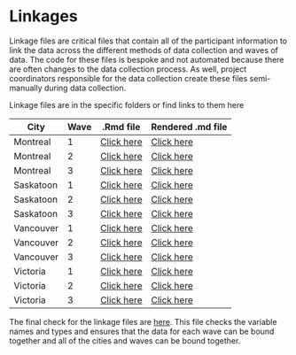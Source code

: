 # Linkages

Linkage files are critical files that contain all of the participant information to link the data across the different methods of data collection and waves of data. The code for these files is bespoke and not automated because there are often changes to the data collection process. As well, project coordinators responsible for the data collection create these files semi-manually during data collection. 

Linkage files are in the specific folders or find links to them here

| City | Wave | .Rmd file | Rendered .md file |
| ---- | ---- | --------- | ----------------- |
| Montreal | 1 | [Click here](https://github.com/TeamINTERACT/data_pipeline/blob/master/linkage/Montreal/wave1_montreal_linkage.Rmd) | [Click here](https://github.com/TeamINTERACT/data_pipeline/blob/master/linkage/Montreal/wave1_montreal_linkage.md) |
| Montreal | 2 | [Click here](https://github.com/TeamINTERACT/data_pipeline/blob/master/linkage/Montreal/wave2_montreal_linkage.Rmd) | [Click here](https://github.com/TeamINTERACT/data_pipeline/blob/master/linkage/Montreal/wave2_montreal_linkage.md) |
| Montreal | 3 | [Click here](https://github.com/TeamINTERACT/data_pipeline/blob/master/linkage/Montreal/wave3_montreal_linkage.Rmd) | [Click here](https://github.com/TeamINTERACT/data_pipeline/blob/master/linkage/Montreal/wave3_montreal_linkage.md) |
| Saskatoon | 1 | [Click here](https://github.com/TeamINTERACT/data_pipeline/blob/master/linkage/Saskatoon/wave1_saskatoon_linkage.Rmd) | [Click here](https://github.com/TeamINTERACT/data_pipeline/blob/master/linkage/Saskatoon/wave1_saskatoon_linkage.md) |
| Saskatoon | 2 | [Click here](https://github.com/TeamINTERACT/data_pipeline/blob/master/linkage/Saskatoon/wave2_saskatoon_linkage.Rmd) | [Click here](https://github.com/TeamINTERACT/data_pipeline/blob/master/linkage/Saskatoon/wave2_saskatoon_linkage.md) |
| Saskatoon | 3 | [Click here](https://github.com/TeamINTERACT/data_pipeline/blob/master/linkage/Saskatoon/wave3_saskatoon_linkage.Rmd) | [Click here](https://github.com/TeamINTERACT/data_pipeline/blob/master/linkage/Saskatoon/wave3_saskatoon_linkage.md) |
| Vancouver | 1 | [Click here](https://github.com/TeamINTERACT/data_pipeline/blob/master/linkage/Vancouver/wave1_vancouver_linkage.Rmd) | [Click here](https://github.com/TeamINTERACT/data_pipeline/blob/master/linkage/Vancouver/wave1_vancouver_linkage.md) |
| Vancouver | 2 | [Click here](https://github.com/TeamINTERACT/data_pipeline/blob/master/linkage/Vancouver/wave2_vancouver_linkage.Rmd) | [Click here](https://github.com/TeamINTERACT/data_pipeline/blob/master/linkage/Vancouver/wave2_vancouver_linkage.md) |
| Vancouver | 3 | [Click here](https://github.com/TeamINTERACT/data_pipeline/blob/master/linkage/Vancouver/wave3_vancouver_linkage.Rmd) | [Click here](https://github.com/TeamINTERACT/data_pipeline/blob/master/linkage/Vancouver/wave3_vancouver_linkage.md) |
| Victoria | 1 | [Click here](https://github.com/TeamINTERACT/data_pipeline/blob/master/linkage/Victoria/wave1_victoria_linkage.Rmd) | [Click here](https://github.com/TeamINTERACT/data_pipeline/blob/master/linkage/Victoria/wave1_victoria_linkage.md) |
| Victoria | 2 | [Click here](https://github.com/TeamINTERACT/data_pipeline/blob/master/linkage/Victoria/wave2_victoria_linkage.Rmd) | [Click here](https://github.com/TeamINTERACT/data_pipeline/blob/master/linkage/Victoria/wave2_victoria_linkage.md) |
| Victoria | 3 | [Click here](https://github.com/TeamINTERACT/data_pipeline/blob/master/linkage/Victoria/wave3_victoria_linkage.Rmd) | [Click here](https://github.com/TeamINTERACT/data_pipeline/blob/master/linkage/Victoria/wave3_victoria_linkage.md) |

The final check for the linkage files are [here](https://github.com/TeamINTERACT/data_pipeline/blob/master/linkage/Linkage%20Check.Rmd). This file checks the variable names and types and ensures that the data for each wave can be bound together and all of the cities and waves can be bound together.
